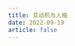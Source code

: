 ```yaml
---
title: 亚动机与人格
date: 2022-09-19
article: false
---
```


<PDF url="https://www.igarashi.icu:7779/pdf/%E5%BF%83%E7%90%86%E5%AD%A6/%E4%BA%9A%E5%8A%A8%E6%9C%BA%E4%B8%8E%E4%BA%BA%E6%A0%BC.pdf" height="880px"/>
